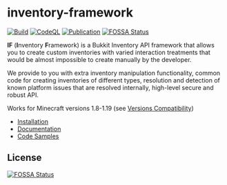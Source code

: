 # inventory-framework

[![Build](https://github.com/DevNatan/inventory-framework/actions/workflows/build.yml/badge.svg)](https://github.com/DevNatan/inventory-framework/actions/workflows/build.yml)
[![CodeQL](https://github.com/DevNatan/inventory-framework/actions/workflows/codeql-analysis.yml/badge.svg)](https://github.com/DevNatan/inventory-framework/actions/workflows/codeql-analysis.yml)
[![Publication](https://github.com/DevNatan/inventory-framework/actions/workflows/publish.yml/badge.svg)](https://github.com/DevNatan/inventory-framework/releases)
[![FOSSA Status](https://app.fossa.com/api/projects/git%2Bgithub.com%2FDevNatan%2Finventory-framework.svg?type=shield)](https://app.fossa.com/projects/git%2Bgithub.com%2FDevNatan%2Finventory-framework?ref=badge_shield)

**IF** (**I**nventory **F**ramework) is a Bukkit Inventory API framework that allows you to create custom inventories
with varied interaction treatments that would be almost impossible to create manually by the developer.

We provide to you with extra inventory manipulation functionality, common code for creating inventories of different types,
resolution and detection of known platform issues that are resolved internally, high-level secure and robust API.

Works for Minecraft versions 1.8-1.19 (see [Versions Compatibility](https://github.com/DevNatan/inventory-framework/wiki#versions-compatibility))

* [Installation](https://github.com/DevNatan/inventory-framework/wiki/Installation)
* [Documentation](https://github.com/DevNatan/inventory-framework/wiki)
* [Code Samples](https://github.com/DevNatan/inventory-framework/tree/main/examples)


## License
[![FOSSA Status](https://app.fossa.com/api/projects/git%2Bgithub.com%2FDevNatan%2Finventory-framework.svg?type=large)](https://app.fossa.com/projects/git%2Bgithub.com%2FDevNatan%2Finventory-framework?ref=badge_large)

